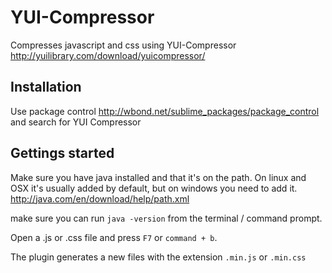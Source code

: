 # YUI-Compressor
Compresses javascript and css using YUI-Compressor <http://yuilibrary.com/download/yuicompressor/>

## Installation
Use package control <http://wbond.net/sublime_packages/package_control> and search for YUI Compressor

## Gettings started
Make sure you have java installed and that it's on the path.
On linux and OSX it's usually added by default, but on windows you need to add it.
<http://java.com/en/download/help/path.xml>

make sure you can run `java -version` from the terminal / command prompt.

Open a .js or .css file and press `F7` or `command + b`.

The plugin generates a new files with the extension `.min.js` or `.min.css`
